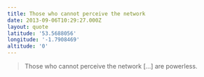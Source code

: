```yaml
---
title: Those who cannot perceive the network
date: 2013-09-06T10:29:27.000Z
layout: quote
latitude: '53.5688056'
longitude: '-1.7908469'
altitude: '0'
---
```

> Those who cannot perceive the network [...] are powerless.
